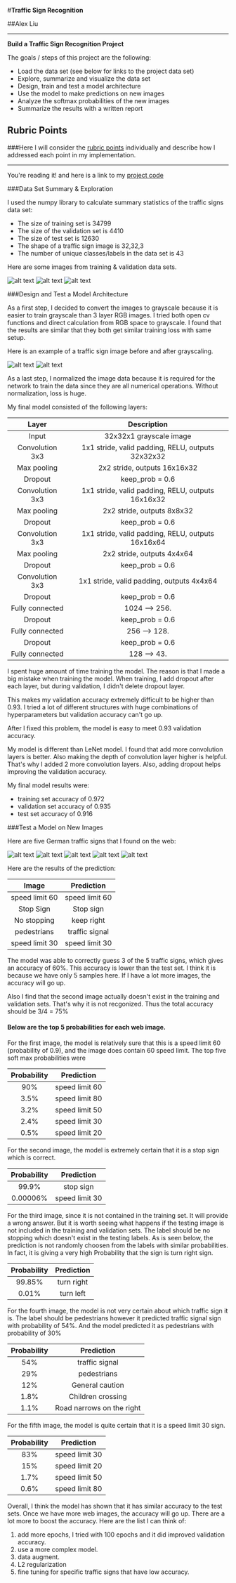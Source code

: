 #**Traffic Sign Recognition**

##Alex Liu

---

**Build a Traffic Sign Recognition Project**

The goals / steps of this project are the following:
* Load the data set (see below for links to the project data set)
* Explore, summarize and visualize the data set
* Design, train and test a model architecture
* Use the model to make predictions on new images
* Analyze the softmax probabilities of the new images
* Summarize the results with a written report


[//]: # (Image References)

[image1]: ./write_up_img/img1.png "Visualization"
[image2]: ./write_up_img/img1_gray.png "Grayscaling"
[image3]: ./write_up_img/img2.png "valid img2"
[image4]: ./write_up_img/img3.png "valid img2"
[image5]: ./examples/random_noise.jpg "Random Noise"
[image6]: ./write_up_img/8.jpg "speed limit 60"
[image7]: ./write_up_img/1.jpg "stop sign"
[image8]: ./write_up_img/2.jpg "No stopping"
[image9]: ./write_up_img/4.jpg "pedestrians"
[image10]: ./write_up_img/6.jpg "Speed limit 30"

## Rubric Points
###Here I will consider the [rubric points](https://review.udacity.com/#!/rubrics/481/view) individually and describe how I addressed each point in my implementation.  

---

You're reading it! and here is a link to my [project code](https://github.com/)

###Data Set Summary & Exploration

I used the numpy library to calculate summary statistics of the traffic
signs data set:

* The size of training set is 34799
* The size of the validation set is 4410
* The size of test set is 12630
* The shape of a traffic sign image is 32,32,3
* The number of unique classes/labels in the data set is 43


Here are some images from training & validation data sets.


![alt text][image1]
![alt text][image3]
![alt text][image4]

###Design and Test a Model Architecture

As a first step, I decided to convert the images to grayscale because it is easier to train grayscale than 3 layer RGB images. I tried both open cv functions and direct calculation from RGB space to grayscale. I found that the results are similar that they both get similar training loss with same setup.

Here is an example of a traffic sign image before and after grayscaling.

![alt text][image1]
![alt text][image2]

As a last step, I normalized the image data because it is required for the network to train the data since they are all numerical operations. Without normalization, loss is huge.




My final model consisted of the following layers:

| Layer         		|     Description	        					|
|:---------------------:|:---------------------------------------------:|
| Input         		| 32x32x1 grayscale image   							|
| Convolution 3x3     	| 1x1 stride, valid padding, RELU, outputs 32x32x32 	|
| Max pooling	      	| 2x2 stride,  outputs 16x16x32 				|
|Dropout | keep_prob = 0.6|
| Convolution 3x3	    | 1x1 stride, valid padding, RELU, outputs 16x16x32      				|
| Max pooling         | 2x2 stride,  outputs 8x8x32|
|Dropout | keep_prob = 0.6|
|Convolution 3x3|1x1 stride, valid padding, RELU, outputs 16x16x64 |
| Max pooling         | 2x2 stride,  outputs 4x4x64|
|Dropout | keep_prob = 0.6|
|Convolution 3x3|1x1 stride, valid padding, outputs 4x4x64 |
|Dropout | keep_prob = 0.6|
| Fully connected		| 1024 --> 256.        									|
|Dropout | keep_prob = 0.6|
| Fully connected		| 256 --> 128.        									|
|Dropout | keep_prob = 0.6|
| Fully connected		| 128 --> 43.        									|

I spent huge amount of time training the model. The reason is that I made a big mistake when training the model. When training, I add dropout after each layer, but during validation, I didn't delete dropout layer.

This makes my validation accuracy extremely difficult to be higher than 0.93. I tried a lot of different structures with huge combinations of hyperparameters but validation accuracy can't go up.

After I fixed this problem, the model is easy to meet 0.93 validation accuracy.

My model is different than LeNet model. I found that add more convolution layers is better. Also making the depth of convolution layer higher is helpful. That's why I added 2 more convolution layers. Also, adding dropout helps improving the validation accuracy.

My final model results were:
* training set accuracy of 0.972
* validation set accuracy of 0.935
* test set accuracy of 0.916




###Test a Model on New Images


Here are five German traffic signs that I found on the web:

![alt text][image6] ![alt text][image7] ![alt text][image8]
![alt text][image9] ![alt text][image10]

Here are the results of the prediction:

| Image			        |     Prediction	        					|
|:---------------------:|:---------------------------------------------:|
| speed limit 60		| speed limit 60     							|
| Stop Sign      		| Stop sign   									|
| No stopping     			| keep right										|
| pedestrians					| traffic signal											|
| speed limit 30      		| speed limit 30				 				|



The model was able to correctly guess 3 of the 5 traffic signs, which gives an accuracy of 60%. This accuracy is lower than the test set. I think it is because we have only 5 samples here. If I have a lot more images, the accuracy will go up.

Also I find that the second image actually doesn't exist in the training and validation sets. That's why it is not recgonized. Thus the total accuracy should be 3/4 = 75%

#### Below are the top 5 probabilities for each web image.

For the first image, the model is relatively sure that this is a speed limit 60 (probability of 0.9), and the image does contain 60 speed limit. The top five soft max probabilities were

| Probability         	|     Prediction	        					|
|:---------------------:|:---------------------------------------------:|
| 90%         			| speed limit 60   									|
| 3.5%     				| speed limit 80 										|
| 3.2%					| speed limit 50											|
| 2.4%	      			| speed limit 30					 				|
| 0.5%				    | speed limit 20      							|


For the second image, the model is extremely certain that it is a stop sign which is correct.

| Probability         	|     Prediction	        					|
|:---------------------:|:---------------------------------------------:|
| 99.9%         			| stop sign   									|
| 0.00006%     				| speed limit 30 										|

For the third image, since it is not contained in the training set. It will provide a wrong answer. But it is worth seeing what happens if the testing image is not included in the training and validation sets. The label should be no stopping which doesn't exist in the testing labels. As is seen below, the prediction is not randomly choosen from the labels with similar probabilities. In fact, it is giving a very high Probability that the sign is turn right sign.

| Probability         	|     Prediction	        					|
|:---------------------:|:---------------------------------------------:|
| 99.85%         			| turn right   									|
| 0.01%     				| turn left 										|


For the fourth image, the model is not very certain about which traffic sign it is. The label should be pedestrians however it predicted traffic signal sign with probability of 54%. And the model predicted it as pedestrians with probability of 30%

| Probability         	|     Prediction	        					|
|:---------------------:|:---------------------------------------------:|
| 54%        			| traffic signal   									|
| 29%     				| pedestrians 										|
| 12%     				| General caution 										|
| 1.8%     				| Children crossing 										|
| 1.1%     				| Road narrows on the right									|

For the fifth image, the model is quite certain that it is a speed limit 30 sign.

| Probability         	|     Prediction	        					|
|:---------------------:|:---------------------------------------------:|
| 83%        			| speed limit 30 									|
| 15%     				| speed limit 20 										|
| 1.7%     				| speed limit 50										|
| 0.6%     				| speed limit 80										|

Overall, I think the model has shown that it has similar accuracy to the test sets. Once we have more web images, the accuracy will go up. There are a lot more to boost the accuracy. Here are the list I can think of:
1. add more epochs, I tried with 100 epochs and it did improved validation accuracy.
2. use a more complex model.
3. data augment.
4. L2 regularization
5. fine tuning for specific traffic signs that have low accuracy.
